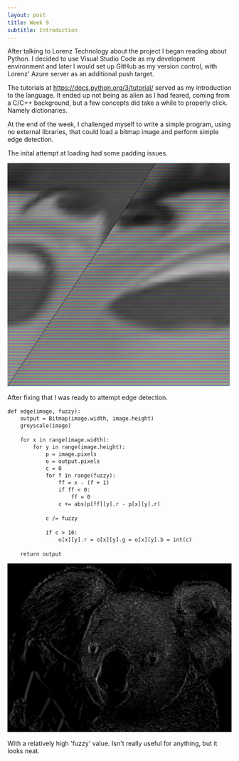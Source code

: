 ```yaml
---
layout: post
title: Week 9
subtitle: Introduction
---
```


After talking to Lorenz Technology about the project I began reading about Python. I decided to use Visual Studio Code as my development environment and later I would set up GitHub as my version control, with Lorenz' Azure server as an additional push target.

The tutorials at https://docs.python.org/3/tutorial/ served as my introduction to the language. It ended up not being as alien as I had feared, coming from a C/C++ background, but a few concepts did take a while to properly click. Namely dictionaries.

At the end of the week, I challenged myself to write a simple program, using no external libraries, that could load a bitmap image and perform simple edge detection.

The inital attempt at loading had some padding issues.

![bee](/img/padding.jpg)

After fixing that I was ready to attempt edge detection.
~~~
def edge(image, fuzzy):
    output = Bitmap(image.width, image.height)
    greyscale(image)

    for x in range(image.width):
        for y in range(image.height):
            p = image.pixels
            o = output.pixels
            c = 0
            for f in range(fuzzy):
                ff = x - (f + 1)
                if ff < 0:
                    ff = 0
                c += abs(p[ff][y].r - p[x][y].r)
                
            c /= fuzzy
            
            if c > 16:
                o[x][y].r = o[x][y].g = o[x][y].b = int(c)

    return output
~~~
![koala](/img/koalaedge.jpg)

With a relatively high 'fuzzy' value. Isn't really useful for anything, but it looks neat.
